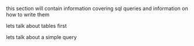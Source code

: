 this section will contain information covering sql queries and information on how to write them


lets talk about tables first


lets talk about a simple query